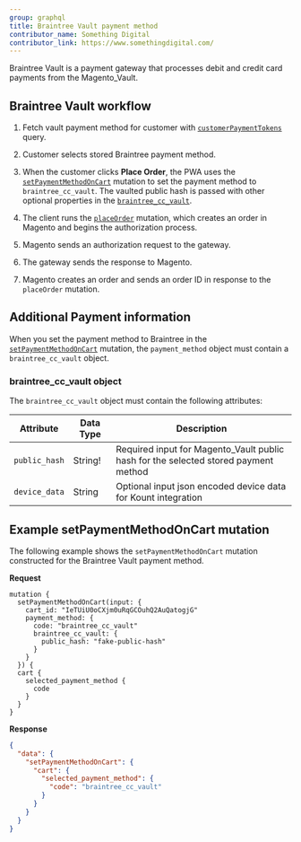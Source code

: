 ```yaml
---
group: graphql
title: Braintree Vault payment method
contributor_name: Something Digital
contributor_link: https://www.somethingdigital.com/
---
```


Braintree Vault is a payment gateway that processes debit and credit card payments from the Magento_Vault.

## Braintree Vault workflow

1. Fetch vault payment method for customer with [`customerPaymentTokens`]({{page.baseurl}}/graphql/reference/vault.html)
   query.

2. Customer selects stored Braintree payment method.

3. When the customer clicks **Place Order**, the PWA uses the [`setPaymentMethodOnCart`]({{page.baseurl}}/graphql/reference/quote-payment-method.html)
   mutation to set the payment method to `braintree_cc_vault`. The vaulted public hash is passed with other optional
   properties in the [`braintree_cc_vault`](#braintree_cc_vault-object).

4. The client runs the [`placeOrder`]({{page.baseurl}}/graphql/reference/quote-place-order.html) mutation, which creates
   an order in Magento and begins the authorization process.

5. Magento sends an authorization request to the gateway.

6. The gateway sends the response to Magento.

7. Magento creates an order and sends an order ID in response to the `placeOrder` mutation.

## Additional Payment information

When you set the payment method to Braintree in the [`setPaymentMethodOnCart`]({{page.baseurl}}/graphql/reference/quote-payment-method.html)
mutation, the `payment_method` object must contain a `braintree_cc_vault` object.

### braintree_cc_vault object

The `braintree_cc_vault` object must contain the following attributes:

Attribute |  Data Type | Description
--- | --- | ---
`public_hash` | String! | Required input for Magento_Vault public hash for the selected stored payment method
`device_data` | String | Optional input json encoded device data for Kount integration

## Example setPaymentMethodOnCart mutation

The following example shows the `setPaymentMethodOnCart` mutation constructed for the Braintree Vault payment method.

**Request**

```text
mutation {
  setPaymentMethodOnCart(input: {
    cart_id: "IeTUiU0oCXjm0uRqGCOuhQ2AuQatogjG"
    payment_method: {
      code: "braintree_cc_vault"
      braintree_cc_vault: {
        public_hash: "fake-public-hash"
      }
    }
  }) {
  cart {
    selected_payment_method {
      code
    }
  }
}
```

**Response**

```json
{
  "data": {
    "setPaymentMethodOnCart": {
      "cart": {
        "selected_payment_method": {
          "code": "braintree_cc_vault"
        }
      }
    }
  }
}
```
